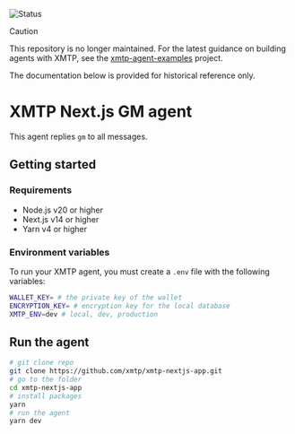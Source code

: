 ![Status](https://img.shields.io/badge/Deprecated-brown)

> [!CAUTION]
> This repository is no longer maintained. For the latest guidance on building agents with XMTP, see the [xmtp-agent-examples](https://github.com/ephemeraHQ/xmtp-agent-examples) project.

The documentation below is provided for historical reference only.

# XMTP Next.js GM agent

This agent replies `gm` to all messages.

## Getting started

### Requirements

- Node.js v20 or higher
- Next.js v14 or higher
- Yarn v4 or higher

### Environment variables

To run your XMTP agent, you must create a `.env` file with the following
variables:

```bash
WALLET_KEY= # the private key of the wallet
ENCRYPTION_KEY= # encryption key for the local database
XMTP_ENV=dev # local, dev, production
```

## Run the agent

```bash
# git clone repo
git clone https://github.com/xmtp/xmtp-nextjs-app.git
# go to the folder
cd xmtp-nextjs-app
# install packages
yarn
# run the agent
yarn dev
```
